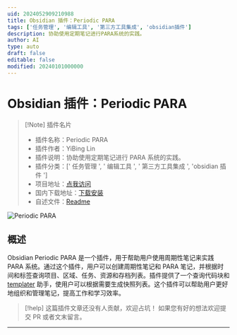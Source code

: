 ```yaml
---
uid: 2024052909210988
title: Obsidian 插件：Periodic PARA
tags: ['任务管理', '编辑工具', '第三方工具集成', 'obsidian插件']
description: 协助使用定期笔记进行PARA系统的实践。
author: AI
type: auto
draft: false
editable: false
modified: 20240101000000
---
```


# Obsidian 插件：Periodic PARA

> [!Note] 插件名片
> - 插件名称：Periodic PARA
> - 插件作者：YiBing Lin
> - 插件说明：协助使用定期笔记进行 PARA 系统的实践。
> - 插件分类：[' 任务管理 ', ' 编辑工具 ', ' 第三方工具集成 ', 'obsidian 插件 ']
> - 项目地址：[点我访问](https://github.com/quanru/obsidian-periodic-para)
> - 国内下载地址：[下载安装](https://pkmer.cn/products/plugin/pluginMarket/?periodic-para)
> - 自述文件：[Readme](https://ghproxy.net/https://raw.githubusercontent.com/quanru/obsidian-lifeos/main/README.md)

![Periodic PARA](https://cdn.pkmer.cn/covers/periodic-para.png!pkmer)

## 概述

Obsidian Periodic PARA 是一个插件，用于帮助用户使用周期性笔记来实践 PARA 系统。通过这个插件，用户可以创建周期性笔记和 PARA 笔记，并根据时间和标签查询项目、区域、任务、资源和存档列表。插件提供了一个查询代码块和 [templater](https://github.com/SilentVoid13/Templater) 助手，使用户可以根据需要生成快照列表。这个插件可以帮助用户更好地组织和管理笔记，提高工作和学习效率。

> [!help]
> 这篇插件文章还没有人贡献，欢迎占坑！
> 如果您有好的想法欢迎提交 PR 或者文末留言。

---



